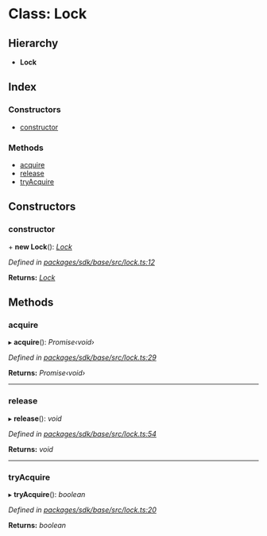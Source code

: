 # Class: Lock

## Hierarchy

* **Lock**

## Index

### Constructors

* [constructor](_lock_.lock.md#constructor)

### Methods

* [acquire](_lock_.lock.md#acquire)
* [release](_lock_.lock.md#release)
* [tryAcquire](_lock_.lock.md#tryacquire)

## Constructors

###  constructor

\+ **new Lock**(): *[Lock](_lock_.lock.md)*

*Defined in [packages/sdk/base/src/lock.ts:12](https://github.com/medhak1/celo-monorepo/blob/master/packages/sdk/base/src/lock.ts#L12)*

**Returns:** *[Lock](_lock_.lock.md)*

## Methods

###  acquire

▸ **acquire**(): *Promise‹void›*

*Defined in [packages/sdk/base/src/lock.ts:29](https://github.com/medhak1/celo-monorepo/blob/master/packages/sdk/base/src/lock.ts#L29)*

**Returns:** *Promise‹void›*

___

###  release

▸ **release**(): *void*

*Defined in [packages/sdk/base/src/lock.ts:54](https://github.com/medhak1/celo-monorepo/blob/master/packages/sdk/base/src/lock.ts#L54)*

**Returns:** *void*

___

###  tryAcquire

▸ **tryAcquire**(): *boolean*

*Defined in [packages/sdk/base/src/lock.ts:20](https://github.com/medhak1/celo-monorepo/blob/master/packages/sdk/base/src/lock.ts#L20)*

**Returns:** *boolean*
